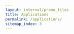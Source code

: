```yaml
---
layout: internal/promo_tiles
title: Applications
permalink: /applications/
sitemap_index: 3
---
```


<!--- This child document initializes the page in Jekyll. -->